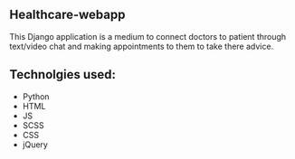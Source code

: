 ## Healthcare-webapp
This Django application is a medium to connect doctors to patient through text/video chat and  making appointments to them to take there advice.

## Technolgies used:
- Python
- HTML
- JS
- SCSS
- CSS
- jQuery






